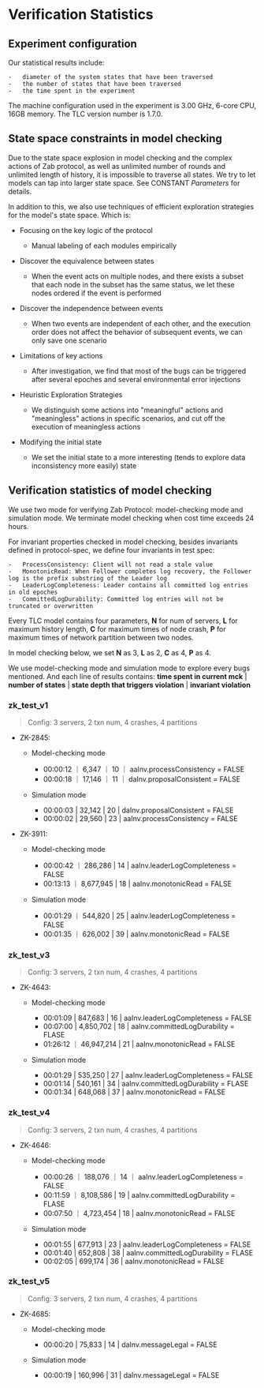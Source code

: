 # Verification Statistics 
## Experiment configuration

Our statistical results include: 

    -   diameter of the system states that have been traversed
    -   the number of states that have been traversed
    -   the time spent in the experiment

The machine configuration used in the experiment is 3.00 GHz, 6-core CPU, 16GB memory. The TLC version number is 1.7.0.

## State space constraints in model checking

Due to the state space explosion in model checking and the complex actions of Zab protocol, as well as unlimited number of rounds and unlimited length of history, it is impossible to traverse all states. We try to let models can tap into larger state space. See CONSTANT *Parameters* for details.  

In addition to this, we also use techniques of efficient exploration strategies for the model's state space. Which is:

-   Focusing on the key logic of the protocol
    -   Manual labeling of each modules empirically
-   Discover the equivalence between states
    -   When the event acts on multiple nodes, and there exists a subset that each node in the subset has the same status, we let these nodes ordered if the event is performed
-   Discover the independence between events
    -   When two events are independent of each other, and the execution order does not affect the behavior of subsequent events, we can only save one scenario

-   Limitations of key actions
    -   After investigation, we find that most of the bugs can be triggered after several epoches and several environmental error injections
-   Heuristic Exploration Strategies
    -   We distinguish some actions into "meaningful" actions and "meaningless" actions in specific scenarios, and cut off the execution of meaningless actions
-   Modifying the initial state
    -   We set the initial state to a more interesting (tends to explore data inconsistency more easily) state

## Verification statistics of model checking 
We use two mode for verifying Zab Protocol: model-checking mode and simulation mode. We terminate model checking when cost time exceeds 24 hours.

For invariant properties checked in model checking, besides invariants defined in protocol-spec, we define four invariants in test spec: 

    -   ProcessConsistency: Client will not read a stale value
    -   MonotonicRead: When Follower completes log recovery, the Follower log is the prefix substring of the Leader log
    -   LeaderLogCompleteness: Leader contains all committed log entries in old epoches
    -   CommittedLogDurability: Committed log entries will not be truncated or overwritten


Every TLC model contains four parameters, **N** for num of servers, **L** for maximum history length, **C** for maximum times of node crash, **P** for maximum times of network partition between two nodes.

In model checking below, we set **N** as 3, **L** as 2, **C** as 4, **P** as 4.

We use model-checking mode and simulation mode to explore every bugs mentioned. And each line of results contains:
**time spent in current mck** | **number of states** | **state depth that triggers violation** | **invariant violation**

### zk_test_v1
> Config: 3 servers, 2 txn num, 4 crashes, 4 partitions
- ZK-2845: 
    -   Model-checking mode
        -   00:00:12 ｜ 6,347  ｜ 10 ｜ aaInv.processConsistency = FALSE
        -   00:00:18 ｜ 17,146 ｜ 11 ｜ daInv.proposalConsistent = FALSE

    -   Simulation mode
        -   00:00:03 | 32,142 | 20 | daInv.proposalConsistent = FALSE
        -   00:00:02 | 29,560 | 23 | aaInv.processConsistency = FALSE

- ZK-3911:
    -   Model-checking mode
        -   00:00:42 ｜ 286,286   | 14 | aaInv.leaderLogCompleteness = FALSE
        -   00:13:13 ｜ 8,677,945 | 18 | aaInv.monotonicRead = FALSE

    -   Simulation mode
        -   00:01:29 ｜ 544,820 | 25 | aaInv.leaderLogCompleteness = FALSE
        -   00:01:35 ｜ 626,002 | 39 | aaInv.monotonicRead = FALSE


### zk_test_v3
> Config: 3 servers, 2 txn num, 4 crashes, 4 partitions

- ZK-4643:
    -   Model-checking mode
        -   00:01:09 | 847,683 | 16 | aaInv.leaderLogCompleteness = FALSE
        -   00:07:00 | 4,850,702 | 18 | aaInv.committedLogDurability = FLASE
        -   01:26:12 ｜ 46,947,214 | 21 | aaInv.monotonicRead = FALSE

    -   Simulation mode
        -   00:01:29 | 535,250 | 27 | aaInv.leaderLogCompleteness = FALSE
        -   00:01:14 | 540,161 | 34 | aaInv.committedLogDurability = FLASE
        -   00:01:34 | 648,068 | 37 | aaInv.monotonicRead = FALSE

### zk_test_v4
> Config: 3 servers, 2 txn num, 4 crashes, 4 partitions

- ZK-4646:
    -   Model-checking mode
        -   00:00:26 ｜ 188,076 ｜ 14 ｜ aaInv.leaderLogCompleteness = FALSE
        -   00:11:59 ｜ 8,108,586 | 19 | aaInv.committedLogDurability = FLASE
        -   00:07:50 ｜ 4,723,454 | 18 | aaInv.monotonicRead = FALSE

    -   Simulation mode
        -   00:01:55 | 677,913 | 23 | aaInv.leaderLogCompleteness = FALSE
        -   00:01:40 | 652,808 | 38 | aaInv.committedLogDurability = FLASE
        -   00:02:05 | 699,174 | 36 | aaInv.monotonicRead = FALSE

### zk_test_v5
> Config: 3 servers, 2 txn num, 4 crashes, 4 partitions

- ZK-4685:
    -   Model-checking mode
        -   00:00:20 | 75,833 | 14 | daInv.messageLegal = FALSE

    -   Simulation mode
        -   00:00:19 | 160,996 | 31 | daInv.messageLegal = FALSE
